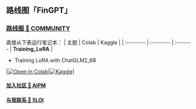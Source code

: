 ## 路线图「FinGPT」

### [路线图 🌿 COMMUNITY](https://roadmaps.feishu.cn/wiki/E8ArwhSZtiIN2NkpXaycpcpKngf)

直接从下表运行笔记本：
| 主题 | Colab | Kaggle |
| :-------- | :-------- | :------- |
**Training_LoRA**
|<ul><li>Training LoRA with ChatGLM2_6B</li></ul>|[![Open In Colab](https://colab.research.google.com/assets/colab-badge.svg)](https://colab.research.google.com/github/yangmingism/FinGPT/blob/zh/FinGPT_Training_LoRA_with_ChatGLM2_6B_for_Beginners.ipynb)|[![Kaggle](https://kaggle.com/static/images/open-in-kaggle.svg)](https://kaggle.com/kernels/welcome?src=https://github.com/yangmingism/FinGPT/blob/zh/FinGPT_Training_LoRA_with_ChatGLM2_6B_for_Beginners.ipynb)|


#### [加入社区 🌿 AIPM](https://www.theforage.cn/community)
#### [与我联系 🐬 5LOI](https://5loi.com/about_loi)